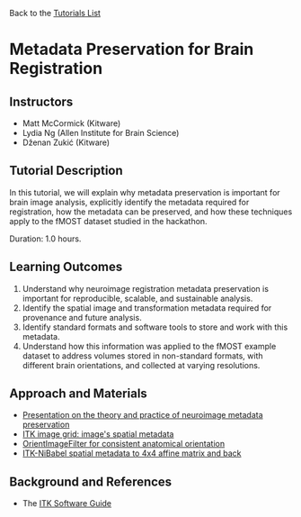Back to the [Tutorials List](../../README.md#tutorials-list)

# Metadata Preservation for Brain Registration

## Instructors

- Matt McCormick (Kitware)
- Lydia Ng (Allen Institute for Brain Science)
- Dženan Zukić (Kitware)

## Tutorial Description

In this tutorial, we will explain why metadata preservation is important for brain image analysis,
explicitly identify the metadata required for registration, how the metadata can be preserved, and
how these techniques apply to the fMOST dataset studied in the hackathon.

Duration: 1.0 hours.

## Learning Outcomes

1. Understand why neuroimage registration metadata preservation is important for reproducible, scalable, and sustainable analysis. 
2. Identify the spatial image and transformation metadata required for provenance and future analysis.
3. Identify standard formats and software tools to store and work with this metadata.
4. Understand how this information was applied to the fMOST example dataset to address volumes stored in non-standard formats, with different brain orientations, and collected at varying resolutions.

## Approach and Materials

- [Presentation on the theory and practice of neuroimage metadata preservation](https://docs.google.com/presentation/d/e/2PACX-1vQy692yDVT7QljqfV4lfLjbUcIQZ1ePUSczk2YCCb-I1Fj0yIYypHV2ZT0Q58G_7RofZUOSDY6pOiqZ/pub?start=false&loop=false&delayms=3000)
- [ITK image grid: image's spatial metadata](https://mybinder.org/v2/gh/InsightSoftwareConsortium/GetYourBrainStraight/main?filepath=HCK01_2022_Virtual/Tutorials/MetadataPreservation/ITK_image_grid.ipynb)
- [OrientImageFilter for consistent anatomical orientation](https://mybinder.org/v2/gh/InsightSoftwareConsortium/GetYourBrainStraight/main?filepath=HCK01_2022_Virtual/Tutorials/MetadataPreservation/Orient_filter.ipynb)
- [ITK-NiBabel spatial metadata to 4x4 affine matrix and back](https://mybinder.org/v2/gh/InsightSoftwareConsortium/GetYourBrainStraight/main?filepath=HCK01_2022_Virtual/Tutorials/MetadataPreservation/LPS-RAS-4x4.ipynb)

## Background and References

- The [ITK Software Guide](https://itk.org/ItkSoftwareGuide.pdf)
